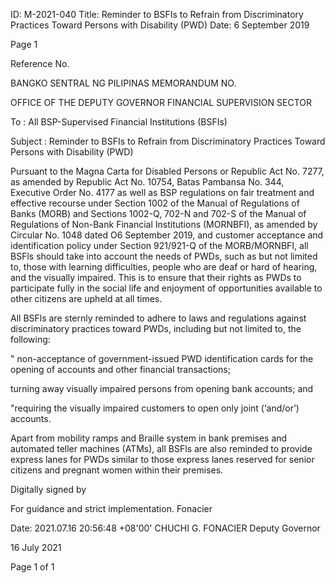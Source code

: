 ID: M-2021-040
Title: Reminder to BSFIs to Refrain from Discriminatory Practices Toward Persons with Disability (PWD)
Date: 6 September 2019

Page 1

Reference No.

BANGKO SENTRAL NG PILIPINAS MEMORANDUM NO.

OFFICE OF THE DEPUTY GOVERNOR FINANCIAL SUPERVISION SECTOR

To : All BSP-Supervised Financial Institutions (BSFIs)

Subject : Reminder to BSFIs to Refrain from Discriminatory Practices Toward Persons with Disability (PWD)

Pursuant to the Magna Carta for Disabled Persons or Republic Act No. 7277, as amended by Republic Act No. 10754, Batas Pambansa No. 344, Executive Order No. 4177 as well as BSP regulations on fair treatment and effective recourse under Section 1002 of the Manual of Regulations of Banks (MORB) and Sections 1002-Q, 702-N and 702-S of the Manual of Regulations of Non-Bank Financial Institutions (MORNBFI), as amended by Circular No. 1048 dated O6 September 2019, and customer acceptance and identification policy under Section 921/921-Q of the MORB/MORNBFI, all BSFls should take into account the needs of PWDs, such as but not limited to, those with learning difficulties, people who are deaf or hard of hearing, and the visually impaired. This is to ensure that their rights as PWDs to participate fully in the social life and enjoyment of opportunities available to other citizens are upheld at all times.

All BSFls are sternly reminded to adhere to laws and regulations against discriminatory practices toward PWDs, including but not limited to, the following:

" non-acceptance of government-issued PWD identification cards for the opening of accounts and other financial transactions;

turning away visually impaired persons from opening bank accounts; and

"requiring the visually impaired customers to open only joint (‘and/or’) accounts.

Apart from mobility ramps and Braille system in bank premises and automated teller machines (ATMs), all BSFls are also reminded to provide express lanes for PWDs similar to those express lanes reserved for senior citizens and pregnant women within their premises.

Digitally signed by

For guidance and strict implementation. Fonacier

Date: 2021.07.16 20:56:48 +08'00' CHUCHI G. FONACIER Deputy Governor

16 July 2021

Page 1 of 1